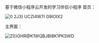 基于微信小程序云开发的学习伴侣小程序
首页：

![0 2J3) UCZI4W7I G9IOIX2](https://user-images.githubusercontent.com/91723843/166136607-a4820c16-27a1-4e81-9b5e-3793a196c5cf.png)

主界面：

![Z0}GHR@K1WQBJBI8K1PKSWD](https://user-images.githubusercontent.com/91723843/166136611-60caedd3-b1e5-4be4-871b-8a956985d9e1.png)

